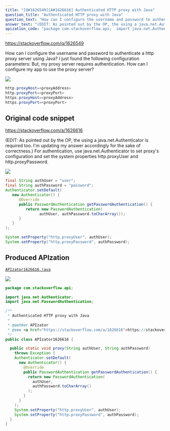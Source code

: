 ```yaml
---
title: "[Q#1626549][A#1626616] Authenticated HTTP proxy with Java"
question_title: "Authenticated HTTP proxy with Java"
question_text: "How can I configure the username and password to authenticate a http proxy server using Java? I just found the following configuration parameters: But, my proxy server requires authentication. How can I configure my app to use the proxy server?"
answer_text: "(EDIT: As pointed out by the OP, the using a java.net.Authenticator is required too. I'm updating my answer accordingly for the sake of correctness.) For authentication, use java.net.Authenticator to set proxy's configuration and set the system properties http.proxyUser and http.proxyPassword."
apization_code: "package com.stackoverflow.api;  import java.net.Authenticator; import java.net.PasswordAuthentication;  /**  * Authenticated HTTP proxy with Java  *  * @author APIzator  * @see <a href=\"https://stackoverflow.com/a/1626616\">https://stackoverflow.com/a/1626616</a>  */ public class APIzator1626616 {    public static void proxy(String authUser, String authPassword)     throws Exception {     Authenticator.setDefault(       new Authenticator() {         @Override         public PasswordAuthentication getPasswordAuthentication() {           return new PasswordAuthentication(             authUser,             authPassword.toCharArray()           );         }       }     );     System.setProperty(\"http.proxyUser\", authUser);     System.setProperty(\"http.proxyPassword\", authPassword);   } }"
---
```


https://stackoverflow.com/q/1626549

How can I configure the username and password to authenticate a http proxy server using Java?
I just found the following configuration parameters:
But, my proxy server requires authentication. How can I configure my app to use the proxy server?


<div class="code-logo"><img src="/stackoverflow.png" /></div>

```java
http.proxyHost=<proxyAddress>
http.proxyPort=<proxyPort>
https.proxyHost=<proxyAddress>
https.proxyPort=<proxyPort>
```


## Original code snippet

https://stackoverflow.com/a/1626616

(EDIT: As pointed out by the OP, the using a java.net.Authenticator is required too. I&#x27;m updating my answer accordingly for the sake of correctness.)
For authentication, use java.net.Authenticator to set proxy&#x27;s configuration and set the system properties http.proxyUser and http.proxyPassword.

<div class="code-logo"><img src="/stackoverflow.png" /></div>

```java
final String authUser = "user";
final String authPassword = "password";
Authenticator.setDefault(
   new Authenticator() {
      @Override
      public PasswordAuthentication getPasswordAuthentication() {
         return new PasswordAuthentication(
               authUser, authPassword.toCharArray());
      }
   }
);

System.setProperty("http.proxyUser", authUser);
System.setProperty("http.proxyPassword", authPassword);
```

## Produced APIzation

[`APIzator1626616.java`](https://github.com/blind-papers/apization-temp-data/raw/main/search/APIzator1626616.java)

<div class="code-logo"><img src="/apizator.png" /></div>

```java
package com.stackoverflow.api;

import java.net.Authenticator;
import java.net.PasswordAuthentication;

/**
 * Authenticated HTTP proxy with Java
 *
 * @author APIzator
 * @see <a href="https://stackoverflow.com/a/1626616">https://stackoverflow.com/a/1626616</a>
 */
public class APIzator1626616 {

  public static void proxy(String authUser, String authPassword)
    throws Exception {
    Authenticator.setDefault(
      new Authenticator() {
        @Override
        public PasswordAuthentication getPasswordAuthentication() {
          return new PasswordAuthentication(
            authUser,
            authPassword.toCharArray()
          );
        }
      }
    );
    System.setProperty("http.proxyUser", authUser);
    System.setProperty("http.proxyPassword", authPassword);
  }
}

```